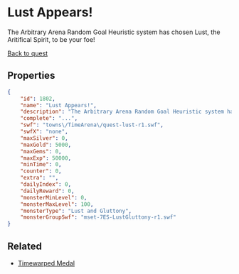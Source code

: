 # Lust Appears!

The Arbitrary Arena Random Goal Heuristic system has chosen Lust, the Aritifical Spirit, to be your foe!

[Back to quest](../quests.md)

## Properties

```json
{
    "id": 1802,
    "name": "Lust Appears!",
    "description": "The Arbitrary Arena Random Goal Heuristic system has chosen Lust, the Aritifical Spirit, to be your foe!",
    "complete": "...",
    "swf": "towns\/TimeArena\/quest-lust-r1.swf",
    "swfX": "none",
    "maxSilver": 0,
    "maxGold": 5000,
    "maxGems": 0,
    "maxExp": 50000,
    "minTime": 0,
    "counter": 0,
    "extra": "",
    "dailyIndex": 0,
    "dailyReward": 0,
    "monsterMinLevel": 0,
    "monsterMaxLevel": 100,
    "monsterType": "Lust and Gluttony",
    "monsterGroupSwf": "mset-7ES-LustGluttony-r1.swf"
}
```

## Related

- [Timewarped Medal](../items/18514-timewarped-medal.md)

